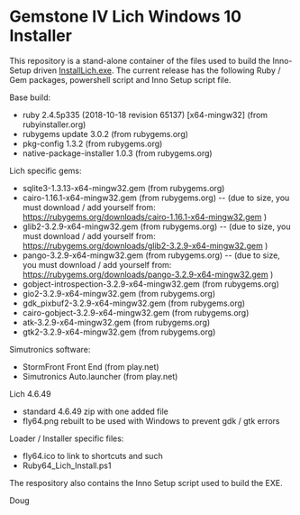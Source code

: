 Gemstone IV Lich Windows 10 Installer
=====================================

This repository is a stand-alone container of the files used to build the Inno-Setup driven [InstallLich.exe](https://bit.ly/Win10-Lich-Installer).  The current release has the following Ruby / Gem packages, powershell script and Inno Setup script file.

Base build:
* ruby 2.4.5p335 (2018-10-18 revision 65137) [x64-mingw32] (from rubyinstaller.org)
* rubygems update 3.0.2 (from rubygems.org)
* pkg-config 1.3.2 (from rubygems.org)
* native-package-installer 1.0.3 (from rubygems.org)

Lich specific gems:
* sqlite3-1.3.13-x64-mingw32.gem (from rubygems.org)
* cairo-1.16.1-x64-mingw32.gem (from rubygems.org) 
 -- (due to size, you must download / add yourself from:  https://rubygems.org/downloads/cairo-1.16.1-x64-mingw32.gem )
* glib2-3.2.9-x64-mingw32.gem (from rubygems.org)
 -- (due to size, you must download / add yourself from:  https://rubygems.org/downloads/glib2-3.2.9-x64-mingw32.gem )
 * pango-3.2.9-x64-mingw32.gem (from rubygems.org)
 -- (due to size, you must download / add yourself from:  https://rubygems.org/downloads/pango-3.2.9-x64-mingw32.gem )
* gobject-introspection-3.2.9-x64-mingw32.gem (from rubygems.org)
* gio2-3.2.9-x64-mingw32.gem (from rubygems.org)
* gdk_pixbuf2-3.2.9-x64-mingw32.gem (from rubygems.org)
* cairo-gobject-3.2.9-x64-mingw32.gem (from rubygems.org)
* atk-3.2.9-x64-mingw32.gem (from rubygems.org)
* gtk2-3.2.9-x64-mingw32.gem (from rubygems.org)

Simutronics software:
* StormFront Front End (from play.net)
* Simutronics Auto.launcher (from play.net)

Lich 4.6.49
* standard 4.6.49 zip with one added file
* fly64.png rebuilt to be used with Windows to prevent gdk / gtk errors

Loader / Installer specific files:
* fly64.ico to link to shortcuts and such
* Ruby64_Lich_Install.ps1

The respository also contains the Inno Setup script used to build the EXE.

Doug


